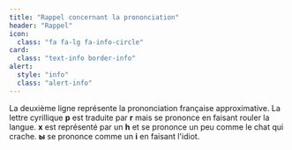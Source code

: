 ```yaml
---
title: "Rappel concernant la prononciation"
header: "Rappel"
icon:
  class: "fa fa-lg fa-info-circle"
card:
  class: "text-info border-info"
alert:
  style: "info"
  class: "alert-info"
---
```

La deuxième ligne représente la prononciation française approximative. La lettre cyrillique **р** est traduite par **r** mais se prononce en faisant rouler la langue. **х** est représenté par un **h** et se prononce un peu comme le chat qui crache. **ы** se prononce comme un **i** en faisant l'idiot.

